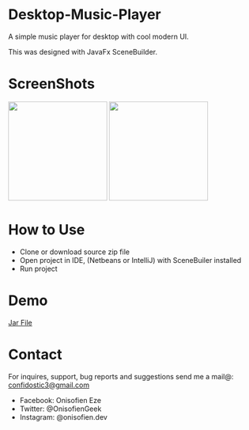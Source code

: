 # Desktop-Music-Player
 A simple music player for desktop with cool modern UI.
 
 This was designed with JavaFx SceneBuilder.

# ScreenShots
<p float="left">
<img src="https://github.com/Dev-Geek/Desktop-Music-Player/blob/main/assets/player1.PNG" width="200">
<img src="https://github.com/Dev-Geek/Desktop-Music-Player/blob/main/assets/player1.PNG" width="200">
</p>

# How to Use
* Clone or download source zip file
* Open project in IDE, (Netbeans or IntelliJ) with SceneBuiler installed
* Run project

# Demo
<a href="https://github.com/Dev-Geek/Desktop-Music-Player/blob/main/dist/Vibbe.jar">Jar File</a>
 
# Contact
For inquires, support, bug reports and suggestions send me a mail@: confidostic3@gmail.com

* Facebook: Onisofien Eze
* Twitter: @OnisofienGeek
* Instagram: @onisofien.dev